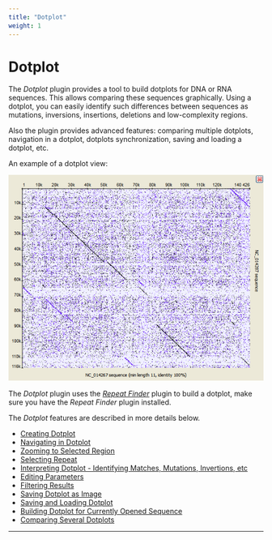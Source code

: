 ```yaml
---
title: "Dotplot"
weight: 1
---
```



# Dotplot

The _Dotplot_ plugin provides a tool to build dotplots for DNA or RNA sequences. This allows comparing these sequences graphically. Using a dotplot, you can easily identify such differences between sequences as mutations, inversions, insertions, deletions and low-complexity regions.

Also the plugin provides advanced features: comparing multiple dotplots, navigation in a dotplot, dotplots synchronization, saving and loading a dotplot, etc.

An example of a dotplot view:


![](/images/4227416/4457004.png)

The _Dotplot_ plugin uses the [_Repeat Finder_](repeat-finder.md) plugin to build a dotplot, make sure you have the _Repeat Finder_ plugin installed.

The _Dotplot_ features are described in more details below.

*   [Creating Dotplot](creating-dotplot.md)
*   [Navigating in Dotplot](navigating-in-dotplot.md)
*   [Zooming to Selected Region](zooming-to-selected-region.md)
*   [Selecting Repeat](selecting-repeat.md)
*   [Interpreting Dotplot - Identifying Matches, Mutations, Invertions, etc](65929597.html)
*   [Editing Parameters](editing-parameters.md)
*   [Filtering Results](filtering-results.md)
*   [Saving Dotplot as Image](saving-dotplot-as-image.md)
*   [Saving and Loading Dotplot](saving-and-loading-dotplot.md)
*   [Building Dotplot for Currently Opened Sequence](building-dotplot-for-currently-opened-sequence.md)
*   [Comparing Several Dotplots](comparing-several-dotplots.md)



------------------------------------------------------------------------------------------------------------------------------------------------------------------------------------------------------------------------------------------------------------------------------------------------------------------------------------------------------------------------------------------------------------------------------------------------------------------------------------------------------------------------------------------------------------------------------------------------------------------------------------------------------------------------------------------------------------------------------------------------------------------------------------------------------------------------------
